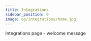 ```yaml
---
title: Integrations
sidebar_position: 0
image: og/integrations/home.jpg
---
```


Integrations page - welcome message



